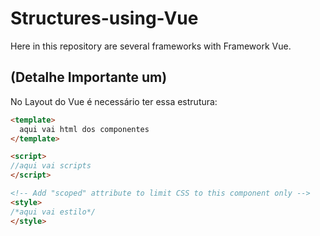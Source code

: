 # Structures-using-Vue
Here in this repository are several frameworks with Framework Vue.

## (Detalhe Importante um)
No Layout do Vue é necessário ter essa estrutura:

```html
<template>
  aqui vai html dos componentes 
</template>

<script>
//aqui vai scripts
</script>

<!-- Add "scoped" attribute to limit CSS to this component only -->
<style>
/*aqui vai estilo*/
</style>
````
